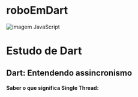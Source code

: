 # roboEmDart

![imagem JavaScript](https://dart.dev/assets/shared/dart-logo-for-shares.png?2)


<h1>Estudo de Dart</h1>

<h2>Dart: Entendendo assincronismo</h2>

<h4>Saber o que significa Single Thread:</h4>



